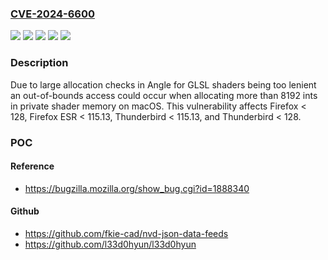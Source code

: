 ### [CVE-2024-6600](https://cve.mitre.org/cgi-bin/cvename.cgi?name=CVE-2024-6600)
![](https://img.shields.io/static/v1?label=Product&message=Firefox%20ESR&color=blue)
![](https://img.shields.io/static/v1?label=Product&message=Firefox&color=blue)
![](https://img.shields.io/static/v1?label=Product&message=Thunderbird&color=blue)
![](https://img.shields.io/static/v1?label=Version&message=unspecified%20&color=brightgreen)
![](https://img.shields.io/static/v1?label=Vulnerability&message=n%2Fa&color=blue)

### Description

Due to large allocation checks in Angle for GLSL shaders being too lenient an out-of-bounds access could occur when allocating more than 8192 ints in private shader memory on macOS. This vulnerability affects Firefox < 128, Firefox ESR < 115.13, Thunderbird < 115.13, and Thunderbird < 128.

### POC

#### Reference
- https://bugzilla.mozilla.org/show_bug.cgi?id=1888340

#### Github
- https://github.com/fkie-cad/nvd-json-data-feeds
- https://github.com/l33d0hyun/l33d0hyun

